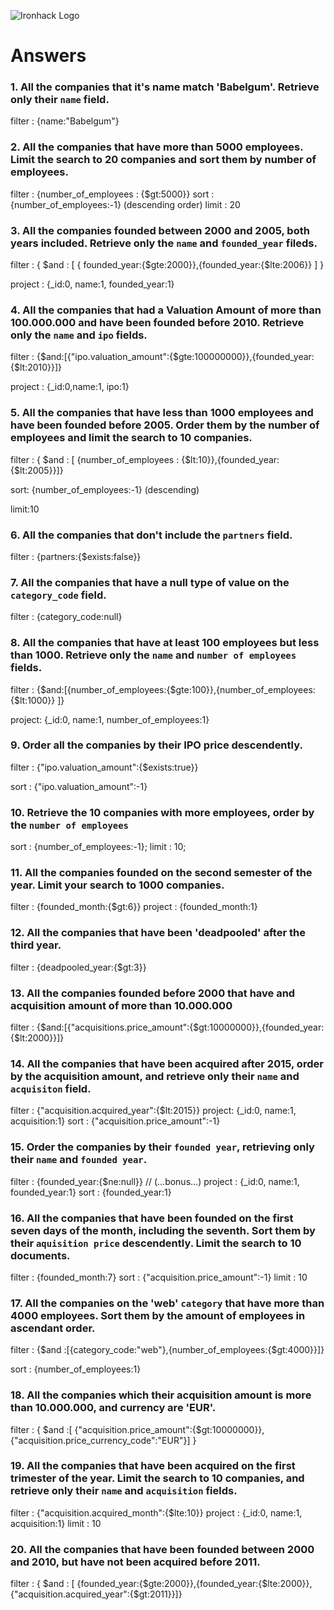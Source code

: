 ![Ironhack Logo](https://i.imgur.com/1QgrNNw.png)

# Answers

### 1. All the companies that it's name match 'Babelgum'. Retrieve only their `name` field.

filter : {name:"Babelgum"}

### 2. All the companies that have more than 5000 employees. Limit the search to 20 companies and sort them by **number of employees**.

filter : {number_of_employees : {$gt:5000}}
sort : {number_of_employees:-1} (descending order)
limit : 20

### 3. All the companies founded between 2000 and 2005, both years included. Retrieve only the `name` and `founded_year` fileds.

filter : { $and : [ { founded_year:{$gte:2000}},{founded_year:{$lte:2006}} ] }

project : {_id:0, name:1, founded_year:1}

### 4. All the companies that had a Valuation Amount of more than 100.000.000 and have been founded before 2010. Retrieve only the `name` and `ipo` fields.

filter : {$and:[{"ipo.valuation_amount":{$gte:100000000}},{founded_year:{$lt:2010}}]}

project : {_id:0,name:1, ipo:1}



### 5. All the companies that have less than 1000 employees and have been founded before 2005. Order them by the number of employees and limit the search to 10 companies.

filter : { $and : [ {number_of_employees : {$lt:10}},{founded_year:{$lt:2005}}]}

sort: {number_of_employees:-1} (descending)

limit:10



### 6. All the companies that don't include the `partners` field.

filter : {partners:{$exists:false}}

### 7. All the companies that have a null type of value on the `category_code` field.

filter : {category_code:null}

### 8. All the companies that have at least 100 employees but less than 1000. Retrieve only the `name` and `number of employees` fields.

filter : {$and:[{number_of_employees:{$gte:100}},{number_of_employees:{$lt:1000}} ]}

project: {_id:0, name:1, number_of_employees:1}


### 9. Order all the companies by their IPO price descendently.

filter : {"ipo.valuation_amount":{$exists:true}}

sort : {"ipo.valuation_amount":-1}

### 10. Retrieve the 10 companies with more employees, order by the `number of employees`

sort : {number_of_employees:-1};
limit : 10;

### 11. All the companies founded on the second semester of the year. Limit your search to 1000 companies.

filter : {founded_month:{$gt:6}}
project : {founded_month:1}

### 12. All the companies that have been 'deadpooled' after the third year.


filter : {deadpooled_year:{$gt:3}}


### 13. All the companies founded before 2000 that have and acquisition amount of more than 10.000.000

filter : {$and:[{"acquisitions.price_amount":{$gt:10000000}},{founded_year:{$lt:2000}}]}


### 14. All the companies that have been acquired after 2015, order by the acquisition amount, and retrieve only their `name` and `acquisiton` field.

filter : {"acquisition.acquired_year":{$lt:2015}}
project:  {_id:0, name:1, acquisition:1}
sort : {"acquisition.price_amount":-1}



### 15. Order the companies by their `founded year`, retrieving only their `name` and `founded year`.

filter : {founded_year:{$ne:null}} // (...bonus...)
project : {_id:0, name:1, founded_year:1}
sort : {founded_year:1}

### 16. All the companies that have been founded on the first seven days of the month, including the seventh. Sort them by their `aquisition price` descendently. Limit the search to 10 documents.

filter : {founded_month:7}
sort : {"acquisition.price_amount":-1}
limit : 10



### 17. All the companies on the 'web' `category` that have more than 4000 employees. Sort them by the amount of employees in ascendant order.

filter : {$and :[{category_code:"web"},{number_of_employees:{$gt:4000}}]}

sort : {number_of_employees:1}

### 18. All the companies which their acquisition amount is more than 10.000.000, and currency are 'EUR'.

filter : { $and :[ {"acquisition.price_amount":{$gt:10000000}},{"acquisition.price_currency_code":"EUR"}] }

### 19. All the companies that have been acquired on the first trimester of the year. Limit the search to 10 companies, and retrieve only their `name` and `acquisition` fields.

filter : {"acquisition.acquired_month":{$lte:10}}
project : {_id:0, name:1, acquisition:1}
limit : 10

### 20. All the companies that have been founded between 2000 and 2010, but have not been acquired before 2011.

filter : { $and : [ {founded_year:{$gte:2000}},{founded_year:{$lte:2000}},{"acquisition.acquired_year":{$gt:2011}}]}
